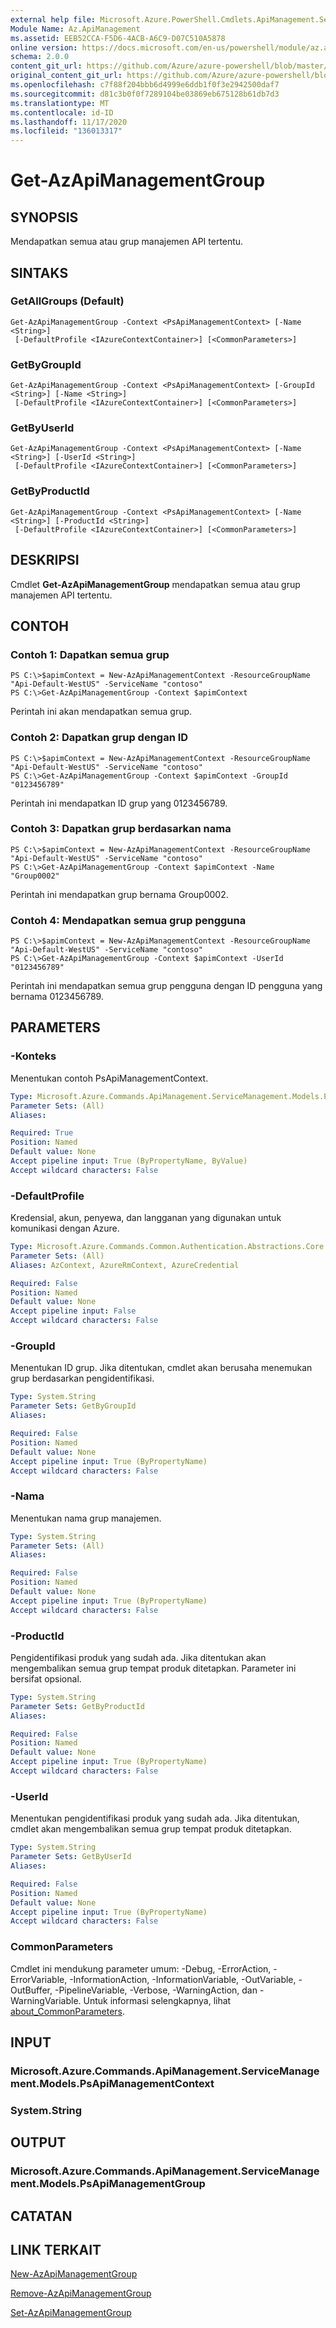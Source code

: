 ```yaml
---
external help file: Microsoft.Azure.PowerShell.Cmdlets.ApiManagement.ServiceManagement.dll-Help.xml
Module Name: Az.ApiManagement
ms.assetid: EEB52CCA-F5D6-4ACB-A6C9-D07C510A5878
online version: https://docs.microsoft.com/en-us/powershell/module/az.apimanagement/get-azapimanagementgroup
schema: 2.0.0
content_git_url: https://github.com/Azure/azure-powershell/blob/master/src/ApiManagement/ApiManagement/help/Get-AzApiManagementGroup.md
original_content_git_url: https://github.com/Azure/azure-powershell/blob/master/src/ApiManagement/ApiManagement/help/Get-AzApiManagementGroup.md
ms.openlocfilehash: c7f88f204bbb6d4999e6ddb1f0f3e2942500daf7
ms.sourcegitcommit: d81c3b0f0f7289104be03869eb675128b61db7d3
ms.translationtype: MT
ms.contentlocale: id-ID
ms.lasthandoff: 11/17/2020
ms.locfileid: "136013317"
---
```

# Get-AzApiManagementGroup

## SYNOPSIS
Mendapatkan semua atau grup manajemen API tertentu.

## SINTAKS

### GetAllGroups (Default)
```
Get-AzApiManagementGroup -Context <PsApiManagementContext> [-Name <String>]
 [-DefaultProfile <IAzureContextContainer>] [<CommonParameters>]
```

### GetByGroupId
```
Get-AzApiManagementGroup -Context <PsApiManagementContext> [-GroupId <String>] [-Name <String>]
 [-DefaultProfile <IAzureContextContainer>] [<CommonParameters>]
```

### GetByUserId
```
Get-AzApiManagementGroup -Context <PsApiManagementContext> [-Name <String>] [-UserId <String>]
 [-DefaultProfile <IAzureContextContainer>] [<CommonParameters>]
```

### GetByProductId
```
Get-AzApiManagementGroup -Context <PsApiManagementContext> [-Name <String>] [-ProductId <String>]
 [-DefaultProfile <IAzureContextContainer>] [<CommonParameters>]
```

## DESKRIPSI
Cmdlet **Get-AzApiManagementGroup** mendapatkan semua atau grup manajemen API tertentu.

## CONTOH

### Contoh 1: Dapatkan semua grup
```
PS C:\>$apimContext = New-AzApiManagementContext -ResourceGroupName "Api-Default-WestUS" -ServiceName "contoso"
PS C:\>Get-AzApiManagementGroup -Context $apimContext
```

Perintah ini akan mendapatkan semua grup.

### Contoh 2: Dapatkan grup dengan ID
```
PS C:\>$apimContext = New-AzApiManagementContext -ResourceGroupName "Api-Default-WestUS" -ServiceName "contoso"
PS C:\>Get-AzApiManagementGroup -Context $apimContext -GroupId "0123456789"
```

Perintah ini mendapatkan ID grup yang 0123456789.

### Contoh 3: Dapatkan grup berdasarkan nama
```
PS C:\>$apimContext = New-AzApiManagementContext -ResourceGroupName "Api-Default-WestUS" -ServiceName "contoso"
PS C:\>Get-AzApiManagementGroup -Context $apimContext -Name "Group0002"
```

Perintah ini mendapatkan grup bernama Group0002.

### Contoh 4: Mendapatkan semua grup pengguna
```
PS C:\>$apimContext = New-AzApiManagementContext -ResourceGroupName "Api-Default-WestUS" -ServiceName "contoso"
PS C:\>Get-AzApiManagementGroup -Context $apimContext -UserId "0123456789"
```

Perintah ini mendapatkan semua grup pengguna dengan ID pengguna yang bernama 0123456789.

## PARAMETERS

### -Konteks
Menentukan contoh PsApiManagementContext.

```yaml
Type: Microsoft.Azure.Commands.ApiManagement.ServiceManagement.Models.PsApiManagementContext
Parameter Sets: (All)
Aliases:

Required: True
Position: Named
Default value: None
Accept pipeline input: True (ByPropertyName, ByValue)
Accept wildcard characters: False
```

### -DefaultProfile
Kredensial, akun, penyewa, dan langganan yang digunakan untuk komunikasi dengan Azure.

```yaml
Type: Microsoft.Azure.Commands.Common.Authentication.Abstractions.Core.IAzureContextContainer
Parameter Sets: (All)
Aliases: AzContext, AzureRmContext, AzureCredential

Required: False
Position: Named
Default value: None
Accept pipeline input: False
Accept wildcard characters: False
```

### -GroupId
Menentukan ID grup.
Jika ditentukan, cmdlet akan berusaha menemukan grup berdasarkan pengidentifikasi.

```yaml
Type: System.String
Parameter Sets: GetByGroupId
Aliases:

Required: False
Position: Named
Default value: None
Accept pipeline input: True (ByPropertyName)
Accept wildcard characters: False
```

### -Nama
Menentukan nama grup manajemen.

```yaml
Type: System.String
Parameter Sets: (All)
Aliases:

Required: False
Position: Named
Default value: None
Accept pipeline input: True (ByPropertyName)
Accept wildcard characters: False
```

### -ProductId
Pengidentifikasi produk yang sudah ada.
Jika ditentukan akan mengembalikan semua grup tempat produk ditetapkan.
Parameter ini bersifat opsional.

```yaml
Type: System.String
Parameter Sets: GetByProductId
Aliases:

Required: False
Position: Named
Default value: None
Accept pipeline input: True (ByPropertyName)
Accept wildcard characters: False
```

### -UserId
Menentukan pengidentifikasi produk yang sudah ada.
Jika ditentukan, cmdlet akan mengembalikan semua grup tempat produk ditetapkan.

```yaml
Type: System.String
Parameter Sets: GetByUserId
Aliases:

Required: False
Position: Named
Default value: None
Accept pipeline input: True (ByPropertyName)
Accept wildcard characters: False
```

### CommonParameters
Cmdlet ini mendukung parameter umum: -Debug, -ErrorAction, -ErrorVariable, -InformationAction, -InformationVariable, -OutVariable, -OutBuffer, -PipelineVariable, -Verbose, -WarningAction, dan -WarningVariable. Untuk informasi selengkapnya, lihat [about_CommonParameters](http://go.microsoft.com/fwlink/?LinkID=113216).

## INPUT

### Microsoft.Azure.Commands.ApiManagement.ServiceManagement.Models.PsApiManagementContext

### System.String

## OUTPUT

### Microsoft.Azure.Commands.ApiManagement.ServiceManagement.Models.PsApiManagementGroup

## CATATAN

## LINK TERKAIT

[New-AzApiManagementGroup](./New-AzApiManagementGroup.md)

[Remove-AzApiManagementGroup](./Remove-AzApiManagementGroup.md)

[Set-AzApiManagementGroup](./Set-AzApiManagementGroup.md)


